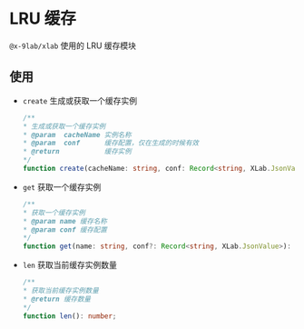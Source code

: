 # LRU 缓存

`@x-9lab/xlab` 使用的 LRU 缓存模块

## 使用

- `create` 生成或获取一个缓存实例
    ```ts
    /**
    * 生成或获取一个缓存实例
    * @param  cacheName 实例名称
    * @param  conf      缓存配置，仅在生成的时候有效
    * @return           缓存实例
    */
    function create(cacheName: string, conf: Record<string, XLab.JsonValue>): any;
    ```
- `get` 获取一个缓存实例
    ```ts
    /**
    * 获取一个缓存实例
    * @param name 缓存名称
    * @param conf 缓存配置
    */
    function get(name: string, conf?: Record<string, XLab.JsonValue>): any;
    ```
- `len` 获取当前缓存实例数量
    ```ts
    /**
    * 获取当前缓存实例数量
    * @return 缓存数量
    */
    function len(): number;
    ```